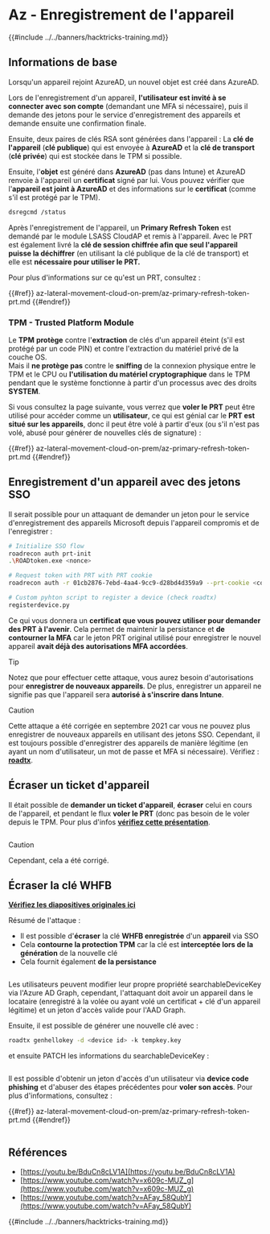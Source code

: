 # Az - Enregistrement de l'appareil

{{#include ../../banners/hacktricks-training.md}}

## Informations de base

Lorsqu'un appareil rejoint AzureAD, un nouvel objet est créé dans AzureAD.

Lors de l'enregistrement d'un appareil, **l'utilisateur est invité à se connecter avec son compte** (demandant une MFA si nécessaire), puis il demande des jetons pour le service d'enregistrement des appareils et demande ensuite une confirmation finale.

Ensuite, deux paires de clés RSA sont générées dans l'appareil : La **clé de l'appareil** (**clé publique**) qui est envoyée à **AzureAD** et la **clé de transport** (**clé privée**) qui est stockée dans le TPM si possible.

Ensuite, l'**objet** est généré dans **AzureAD** (pas dans Intune) et AzureAD renvoie à l'appareil un **certificat** signé par lui. Vous pouvez vérifier que l'**appareil est joint à AzureAD** et des informations sur le **certificat** (comme s'il est protégé par le TPM).
```bash
dsregcmd /status
```
Après l'enregistrement de l'appareil, un **Primary Refresh Token** est demandé par le module LSASS CloudAP et remis à l'appareil. Avec le PRT est également livré la **clé de session chiffrée afin que seul l'appareil puisse la déchiffrer** (en utilisant la clé publique de la clé de transport) et elle est **nécessaire pour utiliser le PRT.**

Pour plus d'informations sur ce qu'est un PRT, consultez :

{{#ref}}
az-lateral-movement-cloud-on-prem/az-primary-refresh-token-prt.md
{{#endref}}

### TPM - Trusted Platform Module

Le **TPM** **protège** contre l'**extraction** de clés d'un appareil éteint (s'il est protégé par un code PIN) et contre l'extraction du matériel privé de la couche OS.\
Mais il **ne protège pas** contre le **sniffing** de la connexion physique entre le TPM et le CPU ou **l'utilisation du matériel cryptographique** dans le TPM pendant que le système fonctionne à partir d'un processus avec des droits **SYSTEM**.

Si vous consultez la page suivante, vous verrez que **voler le PRT** peut être utilisé pour accéder comme un **utilisateur**, ce qui est génial car le **PRT est situé sur les appareils**, donc il peut être volé à partir d'eux (ou s'il n'est pas volé, abusé pour générer de nouvelles clés de signature) :

{{#ref}}
az-lateral-movement-cloud-on-prem/az-primary-refresh-token-prt.md
{{#endref}}

## Enregistrement d'un appareil avec des jetons SSO

Il serait possible pour un attaquant de demander un jeton pour le service d'enregistrement des appareils Microsoft depuis l'appareil compromis et de l'enregistrer :
```bash
# Initialize SSO flow
roadrecon auth prt-init
.\ROADtoken.exe <nonce>

# Request token with PRT with PRT cookie
roadrecon auth -r 01cb2876-7ebd-4aa4-9cc9-d28bd4d359a9 --prt-cookie <cookie>

# Custom pyhton script to register a device (check roadtx)
registerdevice.py
```
Ce qui vous donnera un **certificat que vous pouvez utiliser pour demander des PRT à l'avenir**. Cela permet de maintenir la persistance et **de contourner la MFA** car le jeton PRT original utilisé pour enregistrer le nouvel appareil **avait déjà des autorisations MFA accordées**.

> [!TIP]
> Notez que pour effectuer cette attaque, vous aurez besoin d'autorisations pour **enregistrer de nouveaux appareils**. De plus, enregistrer un appareil ne signifie pas que l'appareil sera **autorisé à s'inscrire dans Intune**.

> [!CAUTION]
> Cette attaque a été corrigée en septembre 2021 car vous ne pouvez plus enregistrer de nouveaux appareils en utilisant des jetons SSO. Cependant, il est toujours possible d'enregistrer des appareils de manière légitime (en ayant un nom d'utilisateur, un mot de passe et MFA si nécessaire). Vérifiez : [**roadtx**](https://github.com/carlospolop/hacktricks-cloud/blob/master/pentesting-cloud/azure-security/az-lateral-movement-cloud-on-prem/az-roadtx-authentication.md).

## Écraser un ticket d'appareil

Il était possible de **demander un ticket d'appareil**, **écraser** celui en cours de l'appareil, et pendant le flux **voler le PRT** (donc pas besoin de le voler depuis le TPM. Pour plus d'infos [**vérifiez cette présentation**](https://youtu.be/BduCn8cLV1A).

<figure><img src="../../images/image (32).png" alt=""><figcaption></figcaption></figure>

> [!CAUTION]
> Cependant, cela a été corrigé.

## Écraser la clé WHFB

[**Vérifiez les diapositives originales ici**](https://dirkjanm.io/assets/raw/Windows%20Hello%20from%20the%20other%20side_nsec_v1.0.pdf)

Résumé de l'attaque :

- Il est possible d'**écraser** la clé **WHFB enregistrée** d'un **appareil** via SSO
- Cela **contourne la protection TPM** car la clé est **interceptée lors de la génération** de la nouvelle clé
- Cela fournit également **de la persistance**

<figure><img src="../../images/image (34).png" alt=""><figcaption></figcaption></figure>

Les utilisateurs peuvent modifier leur propre propriété searchableDeviceKey via l'Azure AD Graph, cependant, l'attaquant doit avoir un appareil dans le locataire (enregistré à la volée ou ayant volé un certificat + clé d'un appareil légitime) et un jeton d'accès valide pour l'AAD Graph.

Ensuite, il est possible de générer une nouvelle clé avec :
```bash
roadtx genhellokey -d <device id> -k tempkey.key
```
et ensuite PATCH les informations du searchableDeviceKey :

<figure><img src="../../images/image (36).png" alt=""><figcaption></figcaption></figure>

Il est possible d'obtenir un jeton d'accès d'un utilisateur via **device code phishing** et d'abuser des étapes précédentes pour **voler son accès**. Pour plus d'informations, consultez :

{{#ref}}
az-lateral-movement-cloud-on-prem/az-primary-refresh-token-prt.md
{{#endref}}

<figure><img src="../../images/image (37).png" alt=""><figcaption></figcaption></figure>

## Références

- [https://youtu.be/BduCn8cLV1A](https://youtu.be/BduCn8cLV1A)
- [https://www.youtube.com/watch?v=x609c-MUZ_g](https://www.youtube.com/watch?v=x609c-MUZ_g)
- [https://www.youtube.com/watch?v=AFay_58QubY](https://www.youtube.com/watch?v=AFay_58QubY)

{{#include ../../banners/hacktricks-training.md}}
